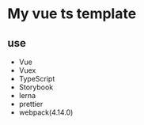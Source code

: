 # My vue ts template

## use

- Vue
- Vuex
- TypeScript
- Storybook
- lerna
- prettier
- webpack(4.14.0)
